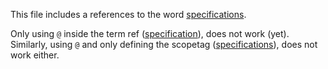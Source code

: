 This file includes a references to the word [specifications](specifications@).

Only using `@` inside the term ref ([specification](@)), does not work (yet).
Similarly, using `@` and only defining the scopetag ([specifications](@tev2)), does not work either.